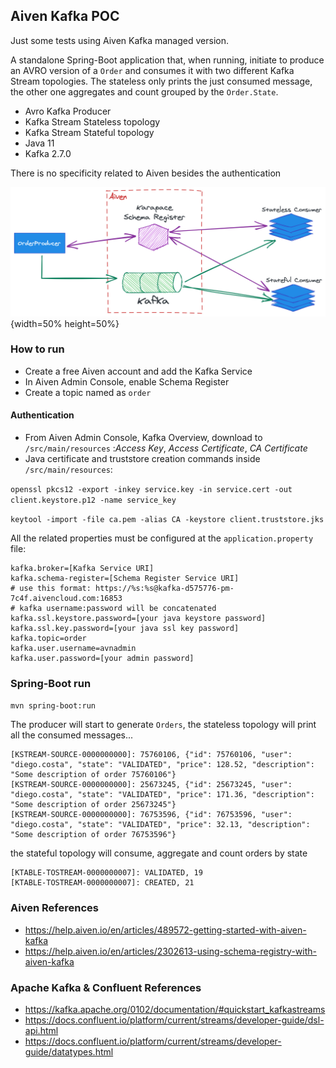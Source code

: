 ## Aiven Kafka POC 

Just some tests using Aiven Kafka managed version. 

A standalone Spring-Boot application that, when running, initiate to produce an AVRO version of a `Order` and consumes it with two different Kafka Stream topologies. The stateless only prints the just consumed message, the other one aggregates and count grouped by the `Order.State`.


- Avro Kafka Producer 
- Kafka Stream Stateless topology
- Kafka Stream Stateful topology
- Java 11
- Kafka 2.7.0

There is no specificity related to Aiven besides the authentication

![Diagram](aiven-kafka-poc.png?raw=true "POC Diagram"){width=50% height=50%}


### How to run

- Create a free Aiven account and add the Kafka Service 
- In Aiven Admin Console, enable Schema Register
- Create a topic named as `order`

#### Authentication
- From Aiven Admin Console, Kafka Overview, download to `/src/main/resources` :_Access Key_, _Access Certificate_, _CA Certificate_ 
- Java certificate and truststore creation commands inside `/src/main/resources`:

`openssl pkcs12 -export -inkey service.key -in service.cert -out client.keystore.p12 -name service_key`

`keytool -import -file ca.pem -alias CA -keystore client.truststore.jks`

All the related properties must be configured at the `application.property` file:
``` 
kafka.broker=[Kafka Service URI]
kafka.schema-register=[Schema Register Service URI]
# use this format: https://%s:%s@kafka-d575776-pm-7c4f.aivencloud.com:16853
# kafka username:password will be concatenated
kafka.ssl.keystore.password=[your java keystore password]
kafka.ssl.key.password=[your java ssl key password]
kafka.topic=order
kafka.user.username=avnadmin
kafka.user.password=[your admin password]
```

### Spring-Boot run

`mvn spring-boot:run` 

The producer will start to generate `Orders`, the stateless topology will print all the consumed messages... 
```  
[KSTREAM-SOURCE-0000000000]: 75760106, {"id": 75760106, "user": "diego.costa", "state": "VALIDATED", "price": 128.52, "description": "Some description of order 75760106"}
[KSTREAM-SOURCE-0000000000]: 25673245, {"id": 25673245, "user": "diego.costa", "state": "VALIDATED", "price": 171.36, "description": "Some description of order 25673245"}
[KSTREAM-SOURCE-0000000000]: 76753596, {"id": 76753596, "user": "diego.costa", "state": "VALIDATED", "price": 32.13, "description": "Some description of order 76753596"}
```

the stateful topology will consume, aggregate and count orders by state

``` 
[KTABLE-TOSTREAM-0000000007]: VALIDATED, 19
[KTABLE-TOSTREAM-0000000007]: CREATED, 21
```

### Aiven References 
- https://help.aiven.io/en/articles/489572-getting-started-with-aiven-kafka
- https://help.aiven.io/en/articles/2302613-using-schema-registry-with-aiven-kafka

### Apache Kafka & Confluent References

- https://kafka.apache.org/0102/documentation/#quickstart_kafkastreams
- https://docs.confluent.io/platform/current/streams/developer-guide/dsl-api.html
- https://docs.confluent.io/platform/current/streams/developer-guide/datatypes.html
